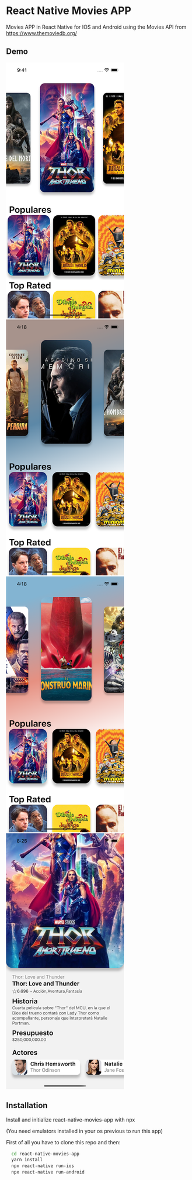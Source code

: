 # React Native Movies APP

Movies APP in React Native for IOS and Android using the Movies API from https://www.themoviedb.org/

## Demo

![image](./simulator.png)
![image](./simulator3.png)
![image](./simulator4.png)
![image](./simulator2.png)

## Installation

Install and initialize react-native-movies-app with npx

(You need emulators installed in your os previous to run this app)

First of all you have to clone this repo and then:

```bash
  cd react-native-movies-app
  yarn install
  npx react-native run-ios
  npx react-native run-android
```
